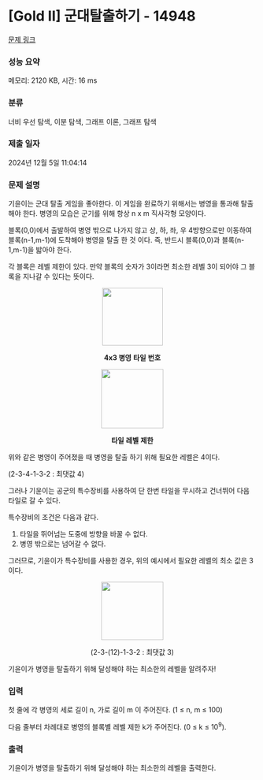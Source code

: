 # [Gold II] 군대탈출하기 - 14948 

[문제 링크](https://www.acmicpc.net/problem/14948) 

### 성능 요약

메모리: 2120 KB, 시간: 16 ms

### 분류

너비 우선 탐색, 이분 탐색, 그래프 이론, 그래프 탐색

### 제출 일자

2024년 12월 5일 11:04:14

### 문제 설명

<p>기윤이는 군대 탈출 게임을 좋아한다. 이 게임을 완료하기 위해서는 병영을 통과해 탈출해야 한다. 병영의 모습은 군기를 위해 항상 n x m 직사각형 모양이다.</p>

<p>블록(0,0)에서 출발하여 병영 밖으로 나가지 않고 상, 하, 좌, 우 4방향으로만 이동하여 블록(n-1,m-1)에 도착해야 병영을 탈출 한 것 이다. 즉, 반드시 블록(0,0)과 블록(n-1,m-1)을 밟아야 한다.</p>

<p>각 블록은 레벨 제한이 있다. 만약 블록의 숫자가 3이라면 최소한 레벨 3이 되어야 그 블록을 지나갈 수 있다는 뜻이다.</p>

<p style="text-align:center"><img alt="" src="https://onlinejudgeimages.s3-ap-northeast-1.amazonaws.com/problem/14948/1.png" style="height:117px; width:123px"></p>

<p style="text-align:center"><strong>4x3 </strong><strong>병영</strong> <strong>타일</strong> <strong>번호</strong></p>

<p style="text-align:center"><strong><img alt="" src="https://onlinejudgeimages.s3-ap-northeast-1.amazonaws.com/problem/14948/2.png" style="height:120px; width:126px"></strong></p>

<p style="text-align:center"><strong>타일</strong> <strong>레벨</strong> <strong>제한</strong></p>

<p>위와 같은 병영이 주어졌을 때 병영을 탈출 하기 위해 필요한 레벨은 4이다.</p>

<p>(2-3-4-1-3-2 : 최댓값 4)</p>

<p>그러나 기윤이는 공군의 특수장비를 사용하여 단 한번 타일을 무시하고 건너뛰어 다음 타일로 갈 수 있다.</p>

<p>특수장비의 조건은 다음과 같다.</p>

<ol>
	<li>타일을 뛰어넘는 도중에 방향을 바꿀 수 없다.</li>
	<li>병영 밖으로는 넘어갈 수 없다.</li>
</ol>

<p>그러므로, 기윤이가 특수장비를 사용한 경우, 위의 예시에서 필요한 레벨의 최소 값은 3이다.</p>

<p style="text-align:center"> <img alt="" src="https://onlinejudgeimages.s3-ap-northeast-1.amazonaws.com/problem/14948/3.png" style="height:118px; width:126px"></p>

<p style="text-align:center">(2-3-(12)-1-3-2 : 최댓값 3)</p>

<p>기윤이가 병영을 탈출하기 위해 달성해야 하는 최소한의 레벨을 알려주자!</p>

### 입력 

 <p>첫 줄에 각 병영의 세로 길이 n, 가로 길이 m 이 주어진다. (1 ≤ n, m ≤ 100)</p>

<p>다음 줄부터 차례대로 병영의 블록별 레벨 제한 k가 주어진다. (0 ≤ k ≤ 10<sup>9</sup>).</p>

### 출력 

 <p>기윤이가 병영을 탈출하기 위해 달성해야 하는 최소한의 레벨을 출력한다.</p>

